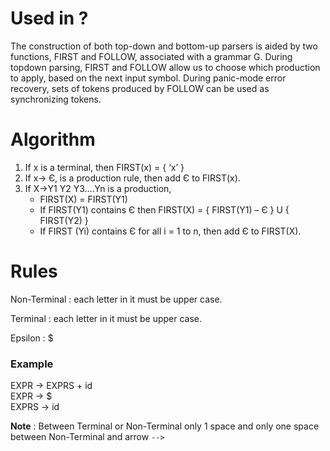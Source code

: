 
# Used in ?

The construction of both top-down and bottom-up parsers is aided by two
functions, FIRST and FOLLOW, associated with a grammar G. During topdown parsing, FIRST and FOLLOW allow us to choose which production to
apply, based on the next input symbol. During panic-mode error recovery, sets
of tokens produced by FOLLOW can be used as synchronizing tokens.




# Algorithm

1. If x is a terminal, then FIRST(x) = { ‘x’ }
2. If x-> Є, is a production rule, then add Є to FIRST(x). 
3. If X->Y1 Y2 Y3….Yn is a production,
   * FIRST(X) = FIRST(Y1)
   * If FIRST(Y1) contains Є then FIRST(X) = { FIRST(Y1) – Є } U { FIRST(Y2) }
   * If FIRST (Yi) contains Є for all i = 1 to n, then add Є to FIRST(X).

# Rules

Non-Terminal : each letter in it must be upper case.

Terminal : each letter in it must be upper case.

Epsilon : $


### Example ###

EXPR -> EXPRS + id  
EXPR -> $  
EXPRS -> id

**Note** : Between Terminal or Non-Terminal only 1 space and only one space between Non-Terminal and arrow ` --> `

